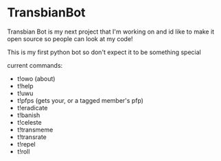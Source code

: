 # TransbianBot
Transbian Bot is my next project that I'm working on and id like to make it open source so people can look at my code!

This is my first python bot so don't expect it to be something special

current commands:
- t!owo (about)
- t!help
- t!uwu
- t!pfps (gets your, or a tagged member's pfp)
- t!eradicate
- t!banish
- t!celeste
- t!transmeme
- t!transrate
- t!repel
- t!roll
